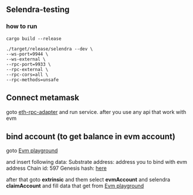 ## Selendra-testing

### how to run

```
cargo build --release

./target/release/selendra --dev \
--ws-port=9944 \
--ws-external \
--rpc-port=9933 \
--rpc-external \
--rpc-cors=all \
--rpc-methods=unsafe
```

## Connect metamask
goto [eth-rpc-adapter](https://github.com/AcalaNetwork/bodhi.js/tree/master/eth-rpc-adapter) and run service. after you use any api that work with evm

## bind account (to get balance in evm account)
goto [Evm playground](https://evm.acala.network/#/Bind%20Account)

and insert following data:
Substrate address: address you to bind with evm address
Chain id: 597
Genesis hash: [here](https://polkadot.js.org/apps/?rpc=ws%3A%2F%2F127.0.0.1%3A9944#/settings/metadata)


after that goto **extrinsic** and them select **evmAccount** and selendra **claimAccount** and fill data that get from [Evm playground](https://evm.acala.network/#/Bind%20Account)
